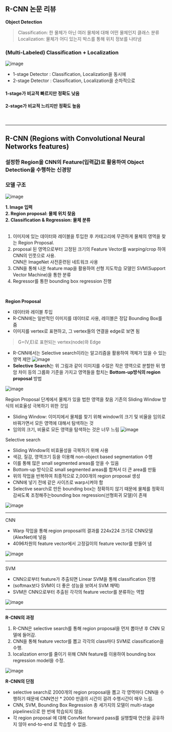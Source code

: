 ## R-CNN 논문 리뷰

**Object Detection**
> Classification: 한 물체가 아닌 여러 물체에 대해 어떤 물체인지 클래스 분류 <br>
> Localization: 물체가 어디 있는지 박스를 통해 위치 정보를 나타냄

### (Multi-Labeled) Classification + Localization
![image](https://github.com/user-attachments/assets/0dcea5ef-febe-4fe3-9630-bcef08368d6b)

- 1-stage Detector : Classification, Localization을 동시에 
- 2-stage Detector : Classification, Localization을 순차적으로
#### 1-stage가 비교적 빠르지만 정확도 낮음
#### 2-stage가 비교적 느리지만 정확도 높음 
<br>

---
## R-CNN (Regions with Convolutional Neural Networks features)
### 설정한 Region을 CNN의 Feature(입력값)로 활용하여 Object Detection을 수행하는 신경망


### 모델 구조
![image](https://github.com/user-attachments/assets/32f65056-a06f-4ebe-bd91-3edbc3699eec)


**1. Image 입력** <br>
**2. Region proposal: 물체 위치 찾음** <br>
**2. Classification & Regression: 물체 분류**  <br>
 <br>

1. 이미지에 있는 데이터와 레이블을 투입한 후 카테고리에 무관하게 물체의 영역을 찾는 Region Proposal.
2. proposal 된 영역으로부터 고정된 크기의 Feature Vector를 warping/crop 하여 CNN의 인풋으로 사용. <br> CNN은 ImageNet 사전훈련된 네트워크 사용
3. CNN을 통해 나온 feature map을 활용하여 선형 지도학습 모델인 SVM(Support Vector Machine)을 통한 분류
4. Regressor를 통한 bounding box regression 진행

<br>

**Region Proposal**
- 데이터와 레이블 투입
- R-CNN에는 일반적인 이미지를 데이터로 사용, 레이블은 정답 Bounding Box를 줌
- 이미지를 vertex로 표현하고, 그 vertex들의 연결을 edge로 보면 됨
> G=(V,E)로 표현되는 vertex(node)와 Edge

- R-CNN에서는 Selective search이라는 알고리즘을 활용하여 객체가 있을 수 있는 영역 제안
 ![image](https://github.com/user-attachments/assets/1650be00-3560-4405-a3af-3f86a3aba9a7)
- **Selective Search**는 위 그림과 같이 이미지를 수많은 작은 영역으로 분할한 뒤 명암 차이 등의 그룹화 기준을 가지고 영역들을 합치는 **Bottom-up방식의 region proposal** 방법

![image](https://github.com/user-attachments/assets/6d941838-0792-455d-947f-1b514c5f447c)

Region Proposal 단계에서 물체가 있을 법한 영역을 찾음
기존의 Sliding Window 방식의 비효율성 극복하기 위한 것임
- Sliding Window: 이미지에서 물체를 찾기 위해 window의 크기 및 비율을 임의로 바꿔가면서 모든 영역에 대해서 탐색하는 것
- 임의의 크기, 비율로 모든 영역을 탐색하는 것은 너무 느림
![image](https://github.com/user-attachments/assets/d5f4fee4-bd7b-4277-9ad0-5e09bd2e9981)


Selective search
- Sliding Window의 비효율성을 극복하기 위해 사용
- 색감, 질감, 영역크기 등을 이용해 non-object based segmentation 수행
- 이를 통해 많은 small segmented areas를 얻을 수 있음
- Bottom-up 방식으로 small segmented areas를 합쳐서 더 큰 area를 만듦
- 위의 작업을 반복하여 최종적으로 2,000개의 region proposal 생성
- CNN에 넣기 전에 같은 사이즈로 warp시켜야 함
- Selective search로 만든 bounding box는 정확하지 않기 때문에 물체를 정확히 감싸도록 조정해주는bounding box regression(선형회귀 모델)이 존재

![image](https://github.com/user-attachments/assets/5a2b143f-88e7-4966-9328-e3a66c618430)

---

CNN
- Warp 작업을 통해 region proposal의 결과를 224x224 크기로 CNN모델(AlexNet)에 넣음
- 4096차원의 feature vector에서 고정길이의 feature vector를 만들어 냄


![image](https://github.com/user-attachments/assets/864db990-5e2e-4d04-8248-219ede5f494f)

---

SVM
- CNN으로부터 feature가 추출되면 Linear SVM을 통해 classification 진행
- (softmax보다 SVM이 더 좋은 성능을 보여서 SVM 채택)
- SVM은 CNN으로부터 추출된 각각의 feature vector를 분류하는 역할
 
![image](https://github.com/user-attachments/assets/ececa380-bc7f-4b63-9749-75b03d00f47b)


---

**R-CNN의 과정**
1.  R-CNN은 selective search를 통해 region proposal을 먼저 뽑아낸 후 CNN 모델에 들어감.
2. CNN을 통해 feature vector를 뽑고 각각의 class마다 SVM로 classification을 수행.
3. localization error를 줄이기 위해 CNN feature를 이용하여 bounding box regression model을 수정.

![image](https://github.com/user-attachments/assets/a6d0c511-4dd1-408b-8344-ef91895347d3)

**R-CNN의 단점**
- selective search로 2000개의 region proposal을 뽑고 각 영역마다 CNN을 수행하기 때문에 CNN연산 * 2000 만큼의 시간이 걸려 수행시간이 매우 느림.
- CNN, SVM, Bounding Box Regression 총 세가지의 모델이 multi-stage pipelines으로 한 번에 학습되지 않음.
- 각 region proposal 에 대해 ConvNet forward pass를 실행할때 연산을 공유하지 않아 end-to-end 로 학습할 수 없음.
